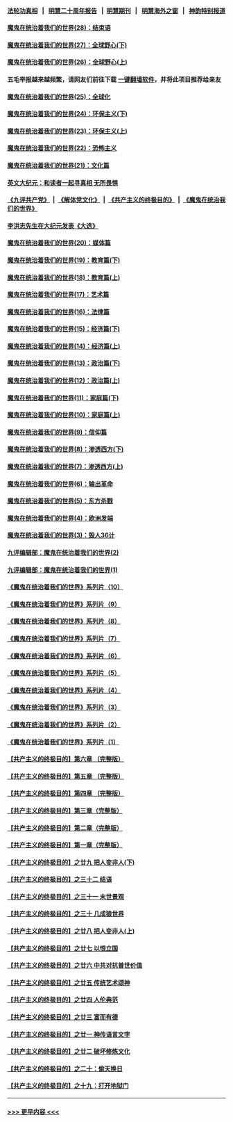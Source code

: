 #### [法轮功真相](https://github.com/gfw-breaker/truth/blob/master/README.md?t=0) &nbsp;&nbsp;|&nbsp;&nbsp; [明慧二十周年报告](https://github.com/gfw-breaker/mh-reports/blob/master/README.md?t=0) &nbsp;&nbsp;|&nbsp;&nbsp;[明慧期刊](https://github.com/gfw-breaker/mh-qikan) &nbsp;&nbsp;|&nbsp;&nbsp; [明慧海外之窗](https://github.com/gfw-breaker/mh-news/blob/master/README.md?t=0) &nbsp;&nbsp;|&nbsp;&nbsp; [神韵特别报道](https://github.com/gfw-breaker/mh-news/blob/master/shenyun.md?t=0)
#### [魔鬼在统治着我们的世界(28)：结束语](../pages/nsc422/n10936246.md?t=06301651) 
#### [魔鬼在统治着我们的世界(27)：全球野心(下)](../pages/nsc422/n10928319.md?t=06301651) 
#### [魔鬼在统治着我们的世界(26)：全球野心(上)](../pages/nsc422/n10900318.md?t=06301651) 
#### 五毛举报越来越频繁，请网友们前往下载 [一键翻墙软件](https://github.com/gfw-breaker/ssr-accounts)，并将此项目推荐给亲友
#### [魔鬼在统治着我们的世界(25)：全球化](../pages/nsc422/n10788205.md?t=06301651) 
#### [魔鬼在统治着我们的世界(24)：环保主义(下)](../pages/nsc422/n10695307.md?t=06301651) 
#### [魔鬼在统治着我们的世界(23)：环保主义(上)](../pages/nsc422/n10688613.md?t=06301651) 
#### [魔鬼在统治着我们的世界(22)：恐怖主义](../pages/nsc422/n10614727.md?t=06301651) 
#### [魔鬼在统治着我们的世界(21)：文化篇](../pages/nsc422/n10597706.md?t=06301651) 
#### [英文大纪元：和读者一起寻真相 无所畏惧](../pages/nsc422/n12542027.md?t=06301651) 
#### [《九评共产党》](https://github.com/begood0513/9ping.md/blob/master/README.md) &nbsp;|&nbsp; [《解体党文化》](../../../../jtdwh.md/blob/master/README.md)  &nbsp;|&nbsp; [《共产主义的终极目的》](../../../../gczydzjmd.md/blob/master/README.md) &nbsp;|&nbsp; [《魔鬼在统治我们的世界》](../../../../mgztzwmdsj.md/blob/master/README.md) 
#### [李洪志先生在大纪元发表《大选》](../pages/nsc422/n12534746.md?t=06301651) 
#### [魔鬼在统治着我们的世界(20)：媒体篇](../pages/nsc422/n10586579.md?t=06301651) 
#### [魔鬼在统治着我们的世界(19)：教育篇(下)](../pages/nsc422/n10564808.md?t=06301651) 
#### [魔鬼在统治着我们的世界(18)：教育篇(上)](../pages/nsc422/n10526970.md?t=06301651) 
#### [魔鬼在统治着我们的世界(17)：艺术篇](../pages/nsc422/n10499093.md?t=06301651) 
#### [魔鬼在统治着我们的世界(16)：法律篇](../pages/nsc422/n10485969.md?t=06301651) 
#### [魔鬼在统治着我们的世界(15)：经济篇(下)](../pages/nsc422/n10469975.md?t=06301651) 
#### [魔鬼在统治着我们的世界(14)：经济篇(上)](../pages/nsc422/n10457370.md?t=06301651) 
#### [魔鬼在统治着我们的世界(13)：政治篇(下)](../pages/nsc422/n10448270.md?t=06301651) 
#### [魔鬼在统治着我们的世界(12)：政治篇(上)](../pages/nsc422/n10444576.md?t=06301651) 
#### [魔鬼在统治着我们的世界(11)：家庭篇(下)](../pages/nsc422/n10440961.md?t=06301651) 
#### [魔鬼在统治着我们的世界(10)：家庭篇(上)](../pages/nsc422/n10435448.md?t=06301651) 
#### [魔鬼在统治着我们的世界(9)：信仰篇](../pages/nsc422/n10432159.md?t=06301651) 
#### [魔鬼在统治着我们的世界(8)：渗透西方(下)](../pages/nsc422/n10429603.md?t=06301651) 
#### [魔鬼在统治着我们的世界(7)：渗透西方(上)](../pages/nsc422/n10426013.md?t=06301651) 
#### [魔鬼在统治着我们的世界(6)：输出革命](../pages/nsc422/n10421536.md?t=06301651) 
#### [魔鬼在统治着我们的世界(5)：东方杀戮](../pages/nsc422/n10417707.md?t=06301651) 
#### [魔鬼在统治着我们的世界(4)：欧洲发端](../pages/nsc422/n10414890.md?t=06301651) 
#### [魔鬼在统治着我们的世界(3)：毁人36计](../pages/nsc422/n10411583.md?t=06301651) 
#### [九评编辑部：魔鬼在统治着我们的世界(2)](../pages/nsc422/n10410036.md?t=06301651) 
#### [九评编辑部：魔鬼在统治着我们的世界(1)](../pages/nsc422/n10406825.md?t=06301651) 
#### [《魔鬼在统治着我们的世界》系列片（10）](../pages/nsc422/n12292670.md?t=06301651) 
#### [《魔鬼在统治着我们的世界》系列片（9）](../pages/nsc422/n12290859.md?t=06301651) 
#### [《魔鬼在统治着我们的世界》系列片（8）](../pages/nsc422/n12287445.md?t=06301651) 
#### [《魔鬼在统治着我们的世界》系列片（7）](../pages/nsc422/n12283425.md?t=06301651) 
#### [《魔鬼在统治着我们的世界》系列片（6）](../pages/nsc422/n12282314.md?t=06301651) 
#### [《魔鬼在统治着我们的世界》系列片（5）](../pages/nsc422/n12281419.md?t=06301651) 
#### [《魔鬼在统治着我们的世界》系列片（4）](../pages/nsc422/n12274024.md?t=06301651) 
#### [《魔鬼在统治着我们的世界》系列片（3）](../pages/nsc422/n12271322.md?t=06301651) 
#### [《魔鬼在统治着我们的世界》系列片（2）](../pages/nsc422/n12269049.md?t=06301651) 
#### [《魔鬼在统治着我们的世界》系列片（1）](../pages/nsc422/n12267575.md?t=06301651) 
#### [【共产主义的终极目的】第六章 （完整版）](../pages/nsc422/n11428913.md?t=06301651) 
#### [【共产主义的终极目的】第五章 （完整版）](../pages/nsc422/n11428912.md?t=06301651) 
#### [【共产主义的终极目的】第四章 （完整版）](../pages/nsc422/n11428907.md?t=06301651) 
#### [【共产主义的终极目的】第三章（完整版）](../pages/nsc422/n11428848.md?t=06301651) 
#### [【共产主义的终极目的】第二章（完整版）](../pages/nsc422/n11428831.md?t=06301651) 
#### [【共产主义的终极目的】第一章（完整版）](../pages/nsc422/n11417651.md?t=06301651) 
#### [【共产主义的终极目的】之廿九 把人变非人(下)](../pages/nsc422/n11344140.md?t=06301651) 
#### [【共产主义的终极目的】之三十二 结语](../pages/nsc422/n11360535.md?t=06301651) 
#### [【共产主义的终极目的】之三十一 末世景观](../pages/nsc422/n11351129.md?t=06301651) 
#### [【共产主义的终极目的】之三十 几成狼世界](../pages/nsc422/n11348280.md?t=06301651) 
#### [【共产主义的终极目的】之廿八 把人变非人(上)](../pages/nsc422/n11340492.md?t=06301651) 
#### [【共产主义的终极目的】之廿七 以恨立国](../pages/nsc422/n11336944.md?t=06301651) 
#### [【共产主义的终极目的】之廿六 中共对抗普世价值](../pages/nsc422/n11324785.md?t=06301651) 
#### [【共产主义的终极目的】之廿五 传统艺术颂神](../pages/nsc422/n11296396.md?t=06301651) 
#### [【共产主义的终极目的】之廿四 人伦典范](../pages/nsc422/n11296397.md?t=06301651) 
#### [【共产主义的终极目的】之廿三 富而有德](../pages/nsc422/n11283598.md?t=06301651) 
#### [【共产主义的终极目的】之廿一 神传语言文字](../pages/nsc422/n11263265.md?t=06301651) 
#### [【共产主义的终极目的】之廿二 破坏修炼文化](../pages/nsc422/n11245728.md?t=06301651) 
#### [【共产主义的终极目的】之二十：偷天换日](../pages/nsc422/n11238846.md?t=06301651) 
#### [【共产主义的终极目的】之十九：打开地狱门](../pages/nsc422/n11206376.md?t=06301651) 

----
#### [ >>> 更早内容 <<< ](../indexes/nsc422-earlier.md)
